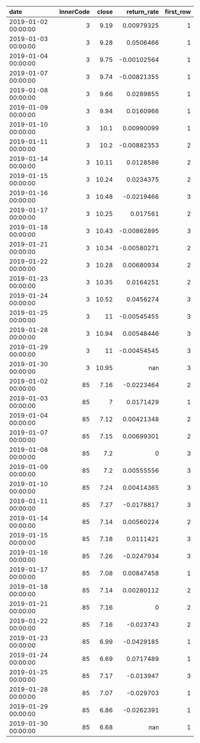 | date                |   InnerCode |   close |   return_rate |   first_row |
|:--------------------|------------:|--------:|--------------:|------------:|
| 2019-01-02 00:00:00 |           3 |    9.19 |    0.00979325 |           1 |
| 2019-01-03 00:00:00 |           3 |    9.28 |    0.0506466  |           1 |
| 2019-01-04 00:00:00 |           3 |    9.75 |   -0.00102564 |           1 |
| 2019-01-07 00:00:00 |           3 |    9.74 |   -0.00821355 |           1 |
| 2019-01-08 00:00:00 |           3 |    9.66 |    0.0289855  |           1 |
| 2019-01-09 00:00:00 |           3 |    9.94 |    0.0160966  |           1 |
| 2019-01-10 00:00:00 |           3 |   10.1  |    0.00990099 |           1 |
| 2019-01-11 00:00:00 |           3 |   10.2  |   -0.00882353 |           2 |
| 2019-01-14 00:00:00 |           3 |   10.11 |    0.0128586  |           2 |
| 2019-01-15 00:00:00 |           3 |   10.24 |    0.0234375  |           2 |
| 2019-01-16 00:00:00 |           3 |   10.48 |   -0.0219466  |           3 |
| 2019-01-17 00:00:00 |           3 |   10.25 |    0.017561   |           2 |
| 2019-01-18 00:00:00 |           3 |   10.43 |   -0.00862895 |           3 |
| 2019-01-21 00:00:00 |           3 |   10.34 |   -0.00580271 |           2 |
| 2019-01-22 00:00:00 |           3 |   10.28 |    0.00680934 |           2 |
| 2019-01-23 00:00:00 |           3 |   10.35 |    0.0164251  |           2 |
| 2019-01-24 00:00:00 |           3 |   10.52 |    0.0456274  |           3 |
| 2019-01-25 00:00:00 |           3 |   11    |   -0.00545455 |           3 |
| 2019-01-28 00:00:00 |           3 |   10.94 |    0.00548446 |           3 |
| 2019-01-29 00:00:00 |           3 |   11    |   -0.00454545 |           3 |
| 2019-01-30 00:00:00 |           3 |   10.95 |  nan          |           3 |
| 2019-01-02 00:00:00 |          85 |    7.16 |   -0.0223464  |           2 |
| 2019-01-03 00:00:00 |          85 |    7    |    0.0171429  |           1 |
| 2019-01-04 00:00:00 |          85 |    7.12 |    0.00421348 |           2 |
| 2019-01-07 00:00:00 |          85 |    7.15 |    0.00699301 |           2 |
| 2019-01-08 00:00:00 |          85 |    7.2  |    0          |           3 |
| 2019-01-09 00:00:00 |          85 |    7.2  |    0.00555556 |           3 |
| 2019-01-10 00:00:00 |          85 |    7.24 |    0.00414365 |           3 |
| 2019-01-11 00:00:00 |          85 |    7.27 |   -0.0178817  |           3 |
| 2019-01-14 00:00:00 |          85 |    7.14 |    0.00560224 |           2 |
| 2019-01-15 00:00:00 |          85 |    7.18 |    0.0111421  |           3 |
| 2019-01-16 00:00:00 |          85 |    7.26 |   -0.0247934  |           3 |
| 2019-01-17 00:00:00 |          85 |    7.08 |    0.00847458 |           1 |
| 2019-01-18 00:00:00 |          85 |    7.14 |    0.00280112 |           2 |
| 2019-01-21 00:00:00 |          85 |    7.16 |    0          |           2 |
| 2019-01-22 00:00:00 |          85 |    7.16 |   -0.023743   |           2 |
| 2019-01-23 00:00:00 |          85 |    6.99 |   -0.0429185  |           1 |
| 2019-01-24 00:00:00 |          85 |    6.69 |    0.0717489  |           1 |
| 2019-01-25 00:00:00 |          85 |    7.17 |   -0.013947   |           3 |
| 2019-01-28 00:00:00 |          85 |    7.07 |   -0.029703   |           1 |
| 2019-01-29 00:00:00 |          85 |    6.86 |   -0.0262391  |           1 |
| 2019-01-30 00:00:00 |          85 |    6.68 |  nan          |           1 |